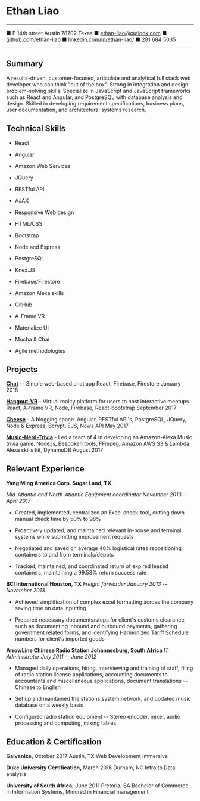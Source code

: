 Ethan Liao
============
-----------------------------------------------  -----------------------------------------------------------------------
■ E 14th street Austin 78702 Texas  ■ ethan-liao@outlook.com
■ [github.com/ethan-liao](github.com/ethan-liao)
■ [linkedin.com/in/ethan-liao/](https://www.linkedin.com/in/ethan-liao/)
■ 281 684 5035
------------------------------------------------  ----------------------------------------------------------------------

## Summary

A results-driven, customer-focused, articulate and analytical full stack
web developer who can think "out of the box". Strong in integration and
design problem-solving skills. Specialize in JavaScript and JavaScript
frameworks such as React and Angular, and PostgreSQL with database
analysis and design. Skilled in developing requirement specifications,
business plans, user documentation, and architectural systems research.

## Technical Skills

-   React

-   Angular

-   Amazon Web Services

-   JQuery

-   RESTful API

-   AJAX

-   Responsive Web design

-   HTML/CSS

-   Bootstrap

-   Node and Express

-   PostgreSQL

-   Knex.JS

-   Firebase/Firestore

-   Amazon Alexa skills

-   GitHub

-   A-Frame VR

-   Materialize UI

-   Mocha & Chai

-   Agile methodologies

## Projects

  **[Chat](https://chat-1d858.firebaseapp.com/)** -- Simple web-based chat app                                                                       React, Firebase, Firestore                                                           January 2018
  
  **[Hangout-VR](https://github.com/0O7/Hangout-webVR)** - Virtual reality platform for users to host interactive meetups.                           React, A-frame VR, Node, Firebase, React-bootstrap                                    September 2017
  
  **[Cheese](https://github.com/0O7/Mountainbike_basics_Q1)** - A blogging space.                                                                    Angular, RESTful API's, PostgreSQL, JQuery, Node & Express, Bcrypt, EJS, News API     May 2017
  
  **[Music-Nerd-Trivia](https://github.com/0O7/Alexa-Skill-Music-Nerd-Trivia)** - Led a team of 4 in developing an Amazon-Alexa Music trivia game.   Node.js, Bespoken tools, FFmpeg, Amazon AWS S3 & Lambda, Alexa skills kit, DynamoDB   August 2017

## Relevant Experience

**Yang Ming America Corp. Sugar Land, TX**

*Mid-Atlantic and North-Atlantic Equipment coordinator November 2013 --
April 2017*

-   Created, implemented, centralized an Excel check-tool, cutting down
    manual check time by 50% to 98%

-   Proactively updated, and maintained relevant in-house and terminal
    systems while submitting improvement requests

-   Negotiated and saved on average 40% logistical rates repositioning
    containers to and from terminals/depots

-   Tracked, maintained, and coordinated return of expired leased
    containers, maintaining a 99.53% return success rate

**BCI International Houston, TX** 
*Freight forwarder January 2013 -- November 2013*

-   Achieved simplification of complex excel formatting across the
    company saving time on data inputting

-   Prepared necessary documents/steps for client's customs clearance,
    such as documenting inbound and outbound payments, gathering
    government related forms, and identifying Harmonized Tariff
    Schedule numbers for client's imported goods

**ArrowLine Chinese Radio Station Johannesburg, South Africa**
*IT Administrator July 2011 -- June 2012*

-   Managed daily operations, hiring, interviewing and training of
    staff, filing of radio station license applications, accounting
    documents to accountants and miscellaneous applications, document
    translations -- Chinese to English

-   Set up and maintained the stations system network, and updated music
    database on a weekly basis

-   Configured radio station equipment -- Stereo encoder, mixer, audio
    processing and computing, mixing tables

## Education & Certification

**Galvanize,** October 2017 Austin, TX Web Development Immersive 

**Duke University Certification,** March 2016 Durham, NC Intro to Data analysis


**University of South Africa,** June 2011 Pretoria, SA Bachelor of Commerce in
Information Systems, 
Minored in Financial management

